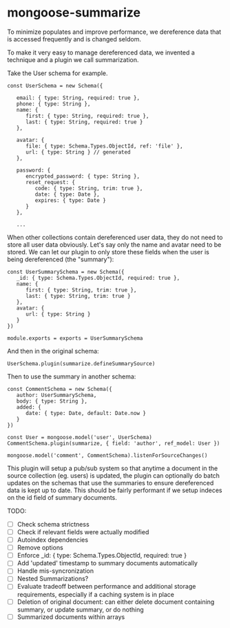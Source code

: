 # mongoose-summarize

To minimize populates and improve performance, we dereference data that is accessed frequently and is changed seldom.

To make it very easy to manage dereferenced data, we invented a technique and a plugin we call summarization.

Take the User schema for example.

````
const UserSchema = new Schema({

   email: { type: String, required: true },
   phone: { type: String },
   name: {
      first: { type: String, required: true },
      last: { type: String, required: true }
   },

   avatar: {
      file: { type: Schema.Types.ObjectId, ref: 'file' },
      url: { type: String } // generated
   },

   password: {
      encrypted_password: { type: String },
      reset_request: {
         code: { type: String, trim: true },
         date: { type: Date },
         expires: { type: Date }
      }
   },

   ...
````

When other collections contain dereferenced user data, they do not need to store all user data obviously. Let's say only the name and avatar need to be stored. We can let our plugin to only store these fields when the user is being dereferenced (the "summary"):

````
const UserSummarySchema = new Schema({
   _id: { type: Schema.Types.ObjectId, required: true },
   name: {
      first: { type: String, trim: true },
      last: { type: String, trim: true }
   },
   avatar: {
      url: { type: String }
   }
})

module.exports = exports = UserSummarySchema
````

And then in the original schema:

````
UserSchema.plugin(summarize.defineSummarySource)
````

Then to use the summary in another schema:

````
const CommentSchema = new Schema({
   author: UserSummarySchema,
   body: { type: String },
   added: {
      date: { type: Date, default: Date.now }
   }
})

const User = mongoose.model('user', UserSchema)
CommentSchema.plugin(summarize, { field: 'author', ref_model: User })

mongoose.model('comment', CommentSchema).listenForSourceChanges()
````

This plugin will setup a pub/sub system so that anytime a document in the source collection (eg. users) is updated, the plugin can optionally do batch updates on the schemas that use the summaries to ensure dereferenced data is kept up to date. This should be fairly performant if we setup indeces on the id field of summary documents.

TODO:
- [ ] Check schema strictness
- [ ] Check if relevant fields were actually modified
- [ ] Autoindex dependencies
- [ ] Remove options
- [ ] Enforce _id: { type: Schema.Types.ObjectId, required: true }
- [ ] Add 'updated' timestamp to summary documents automatically
- [ ] Handle mis-syncronization
- [ ] Nested Summarizations?
- [ ] Evaluate tradeoff between performance and additional storage requirements, especially if a caching system is in place
- [ ] Deletion of original document: can either delete document containing summary, or update summary, or do nothing
- [ ] Summarized documents within arrays

